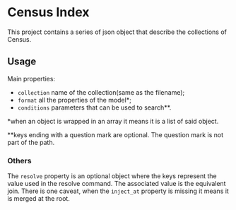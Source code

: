 # Census Index

This project contains a series of json object that describe the collections of Census.

## Usage

Main properties:

- `collection` name of the collection(same as the filename);
- `format` all the properties of the model*;
- `conditions` parameters that can be used to search**.

*when an object is wrapped in an array it means it is a list of said object.

**keys ending with a question mark are optional. The question mark is not part of the path.

### Others

The `resolve` property is an optional object where the keys represent the value used in the resolve command. The
associated value is the equivalent join. There is one caveat, when the `inject_at` property is missing it means it is
merged at the root.

